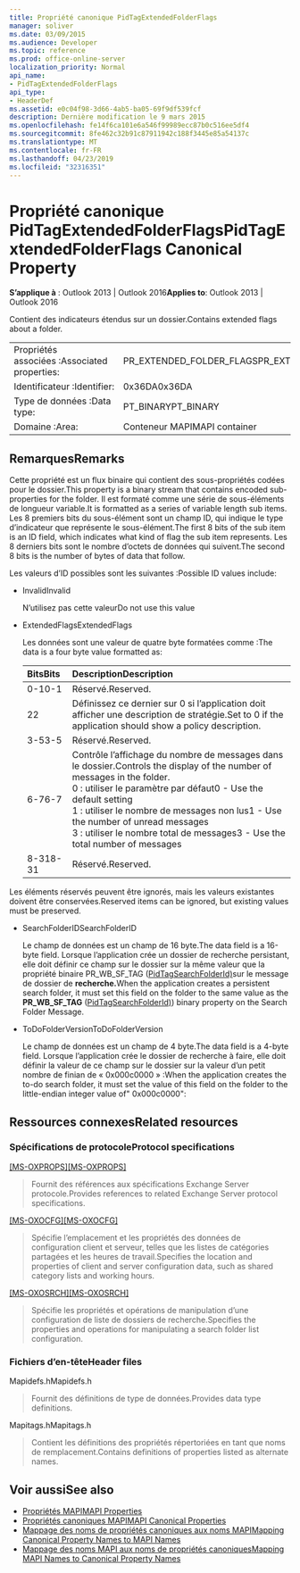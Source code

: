 ```yaml
---
title: Propriété canonique PidTagExtendedFolderFlags
manager: soliver
ms.date: 03/09/2015
ms.audience: Developer
ms.topic: reference
ms.prod: office-online-server
localization_priority: Normal
api_name:
- PidTagExtendedFolderFlags
api_type:
- HeaderDef
ms.assetid: e0c04f98-3d66-4ab5-ba05-69f9df539fcf
description: Dernière modification le 9 mars 2015
ms.openlocfilehash: fe14f6ca101e6a546f99989ecc87b0c516ee5df4
ms.sourcegitcommit: 8fe462c32b91c87911942c188f3445e85a54137c
ms.translationtype: MT
ms.contentlocale: fr-FR
ms.lasthandoff: 04/23/2019
ms.locfileid: "32316351"
---
```

# <a name="pidtagextendedfolderflags-canonical-property"></a><span data-ttu-id="6c351-103">Propriété canonique PidTagExtendedFolderFlags</span><span class="sxs-lookup"><span data-stu-id="6c351-103">PidTagExtendedFolderFlags Canonical Property</span></span>
 
<span data-ttu-id="6c351-104">**S’applique à** : Outlook 2013 | Outlook 2016</span><span class="sxs-lookup"><span data-stu-id="6c351-104">**Applies to**: Outlook 2013 | Outlook 2016</span></span> 
  
<span data-ttu-id="6c351-105">Contient des indicateurs étendus sur un dossier.</span><span class="sxs-lookup"><span data-stu-id="6c351-105">Contains extended flags about a folder.</span></span>
  
|||
|:-----|:-----|
|<span data-ttu-id="6c351-106">Propriétés associées :</span><span class="sxs-lookup"><span data-stu-id="6c351-106">Associated properties:</span></span>  <br/> |<span data-ttu-id="6c351-107">PR_EXTENDED_FOLDER_FLAGS</span><span class="sxs-lookup"><span data-stu-id="6c351-107">PR_EXTENDED_FOLDER_FLAGS</span></span>  <br/> |
|<span data-ttu-id="6c351-108">Identificateur :</span><span class="sxs-lookup"><span data-stu-id="6c351-108">Identifier:</span></span>  <br/> |<span data-ttu-id="6c351-109">0x36DA</span><span class="sxs-lookup"><span data-stu-id="6c351-109">0x36DA</span></span>  <br/> |
|<span data-ttu-id="6c351-110">Type de données :</span><span class="sxs-lookup"><span data-stu-id="6c351-110">Data type:</span></span>  <br/> |<span data-ttu-id="6c351-111">PT_BINARY</span><span class="sxs-lookup"><span data-stu-id="6c351-111">PT_BINARY</span></span>  <br/> |
|<span data-ttu-id="6c351-112">Domaine :</span><span class="sxs-lookup"><span data-stu-id="6c351-112">Area:</span></span>  <br/> |<span data-ttu-id="6c351-113">Conteneur MAPI</span><span class="sxs-lookup"><span data-stu-id="6c351-113">MAPI container</span></span>  <br/> |
   
## <a name="remarks"></a><span data-ttu-id="6c351-114">Remarques</span><span class="sxs-lookup"><span data-stu-id="6c351-114">Remarks</span></span>

<span data-ttu-id="6c351-115">Cette propriété est un flux binaire qui contient des sous-propriétés codées pour le dossier.</span><span class="sxs-lookup"><span data-stu-id="6c351-115">This property is a binary stream that contains encoded sub-properties for the folder.</span></span> <span data-ttu-id="6c351-116">Il est formaté comme une série de sous-éléments de longueur variable.</span><span class="sxs-lookup"><span data-stu-id="6c351-116">It is formatted as a series of variable length sub items.</span></span> <span data-ttu-id="6c351-117">Les 8 premiers bits du sous-élément sont un champ ID, qui indique le type d’indicateur que représente le sous-élément.</span><span class="sxs-lookup"><span data-stu-id="6c351-117">The first 8 bits of the sub item is an ID field, which indicates what kind of flag the sub item represents.</span></span> <span data-ttu-id="6c351-118">Les 8 derniers bits sont le nombre d’octets de données qui suivent.</span><span class="sxs-lookup"><span data-stu-id="6c351-118">The second 8 bits is the number of bytes of data that follow.</span></span>
  
<span data-ttu-id="6c351-119">Les valeurs d’ID possibles sont les suivantes :</span><span class="sxs-lookup"><span data-stu-id="6c351-119">Possible ID values include:</span></span>
  
- <span data-ttu-id="6c351-120">Invalid</span><span class="sxs-lookup"><span data-stu-id="6c351-120">Invalid</span></span>
    
   <span data-ttu-id="6c351-121">N’utilisez pas cette valeur</span><span class="sxs-lookup"><span data-stu-id="6c351-121">Do not use this value</span></span>
    
- <span data-ttu-id="6c351-122">ExtendedFlags</span><span class="sxs-lookup"><span data-stu-id="6c351-122">ExtendedFlags</span></span>
    
   <span data-ttu-id="6c351-123">Les données sont une valeur de quatre byte formatées comme :</span><span class="sxs-lookup"><span data-stu-id="6c351-123">The data is a four byte value formatted as:</span></span>
    
   |<span data-ttu-id="6c351-124">**Bits**</span><span class="sxs-lookup"><span data-stu-id="6c351-124">**Bits**</span></span>|<span data-ttu-id="6c351-125">**Description**</span><span class="sxs-lookup"><span data-stu-id="6c351-125">**Description**</span></span>|
   |:-----|:-----|
   |<span data-ttu-id="6c351-126">0-1</span><span class="sxs-lookup"><span data-stu-id="6c351-126">0-1</span></span>  <br/> |<span data-ttu-id="6c351-127">Réservé.</span><span class="sxs-lookup"><span data-stu-id="6c351-127">Reserved.</span></span>  <br/> |
   |<span data-ttu-id="6c351-128">2</span><span class="sxs-lookup"><span data-stu-id="6c351-128">2</span></span>  <br/> |<span data-ttu-id="6c351-129">Définissez ce dernier sur 0 si l’application doit afficher une description de stratégie.</span><span class="sxs-lookup"><span data-stu-id="6c351-129">Set to 0 if the application should show a policy description.</span></span>  <br/> |
   |<span data-ttu-id="6c351-130">3-5</span><span class="sxs-lookup"><span data-stu-id="6c351-130">3-5</span></span>  <br/> |<span data-ttu-id="6c351-131">Réservé.</span><span class="sxs-lookup"><span data-stu-id="6c351-131">Reserved.</span></span>  <br/> |
   |<span data-ttu-id="6c351-132">6-7</span><span class="sxs-lookup"><span data-stu-id="6c351-132">6-7</span></span>  <br/> |<span data-ttu-id="6c351-133">Contrôle l’affichage du nombre de messages dans le dossier.</span><span class="sxs-lookup"><span data-stu-id="6c351-133">Controls the display of the number of messages in the folder.</span></span>  <br/> <span data-ttu-id="6c351-134">0 : utiliser le paramètre par défaut</span><span class="sxs-lookup"><span data-stu-id="6c351-134">0 - Use the default setting</span></span>  <br/> <span data-ttu-id="6c351-135">1 : utiliser le nombre de messages non lus</span><span class="sxs-lookup"><span data-stu-id="6c351-135">1 - Use the number of unread messages</span></span>  <br/> <span data-ttu-id="6c351-136">3 : utiliser le nombre total de messages</span><span class="sxs-lookup"><span data-stu-id="6c351-136">3 - Use the total number of messages</span></span>  <br/> |
   |<span data-ttu-id="6c351-137">8-31</span><span class="sxs-lookup"><span data-stu-id="6c351-137">8-31</span></span>  <br/> |<span data-ttu-id="6c351-138">Réservé.</span><span class="sxs-lookup"><span data-stu-id="6c351-138">Reserved.</span></span>  <br/> |
   
<span data-ttu-id="6c351-139">Les éléments réservés peuvent être ignorés, mais les valeurs existantes doivent être conservées.</span><span class="sxs-lookup"><span data-stu-id="6c351-139">Reserved items can be ignored, but existing values must be preserved.</span></span>
    
- <span data-ttu-id="6c351-140">SearchFolderID</span><span class="sxs-lookup"><span data-stu-id="6c351-140">SearchFolderID</span></span>
    
   <span data-ttu-id="6c351-141">Le champ de données est un champ de 16 byte.</span><span class="sxs-lookup"><span data-stu-id="6c351-141">The data field is a 16-byte field.</span></span> <span data-ttu-id="6c351-142">Lorsque l’application crée un dossier de recherche persistant, elle doit définir ce champ sur le dossier sur la même valeur que la propriété binaire PR_WB_SF_TAG ([PidTagSearchFolderId)](pidtagsearchfolderid-canonical-property.md)sur le message de dossier de **recherche.**</span><span class="sxs-lookup"><span data-stu-id="6c351-142">When the application creates a persistent search folder, it must set this field on the folder to the same value as the **PR_WB_SF_TAG** ([PidTagSearchFolderId)](pidtagsearchfolderid-canonical-property.md)) binary property on the Search Folder Message.</span></span>
    
- <span data-ttu-id="6c351-143">ToDoFolderVersion</span><span class="sxs-lookup"><span data-stu-id="6c351-143">ToDoFolderVersion</span></span>
    
   <span data-ttu-id="6c351-144">Le champ de données est un champ de 4 byte.</span><span class="sxs-lookup"><span data-stu-id="6c351-144">The data field is a 4-byte field.</span></span> <span data-ttu-id="6c351-145">Lorsque l’application crée le dossier de recherche à faire, elle doit définir la valeur de ce champ sur le dossier sur la valeur d’un petit nombre de finian de « 0x000c0000 » :</span><span class="sxs-lookup"><span data-stu-id="6c351-145">When the application creates the to-do search folder, it must set the value of this field on the folder to the little-endian integer value of" 0x000c0000":</span></span>
    
## <a name="related-resources"></a><span data-ttu-id="6c351-146">Ressources connexes</span><span class="sxs-lookup"><span data-stu-id="6c351-146">Related resources</span></span>

### <a name="protocol-specifications"></a><span data-ttu-id="6c351-147">Spécifications de protocole</span><span class="sxs-lookup"><span data-stu-id="6c351-147">Protocol specifications</span></span>

<span data-ttu-id="6c351-148">[[MS-OXPROPS]](https://msdn.microsoft.com/library/f6ab1613-aefe-447d-a49c-18217230b148%28Office.15%29.aspx)</span><span class="sxs-lookup"><span data-stu-id="6c351-148">[[MS-OXPROPS]](https://msdn.microsoft.com/library/f6ab1613-aefe-447d-a49c-18217230b148%28Office.15%29.aspx)</span></span>
  
> <span data-ttu-id="6c351-149">Fournit des références aux spécifications Exchange Server protocole.</span><span class="sxs-lookup"><span data-stu-id="6c351-149">Provides references to related Exchange Server protocol specifications.</span></span>
    
<span data-ttu-id="6c351-150">[[MS-OXOCFG]](https://msdn.microsoft.com/library/7d466dd5-c156-4da9-9a01-75c78e7e1a67%28Office.15%29.aspx)</span><span class="sxs-lookup"><span data-stu-id="6c351-150">[[MS-OXOCFG]](https://msdn.microsoft.com/library/7d466dd5-c156-4da9-9a01-75c78e7e1a67%28Office.15%29.aspx)</span></span>
  
> <span data-ttu-id="6c351-151">Spécifie l’emplacement et les propriétés des données de configuration client et serveur, telles que les listes de catégories partagées et les heures de travail.</span><span class="sxs-lookup"><span data-stu-id="6c351-151">Specifies the location and properties of client and server configuration data, such as shared category lists and working hours.</span></span>
    
<span data-ttu-id="6c351-152">[[MS-OXOSRCH]](https://msdn.microsoft.com/library/c72e49b8-78c7-4483-ad65-e46e9133673b%28Office.15%29.aspx)</span><span class="sxs-lookup"><span data-stu-id="6c351-152">[[MS-OXOSRCH]](https://msdn.microsoft.com/library/c72e49b8-78c7-4483-ad65-e46e9133673b%28Office.15%29.aspx)</span></span>
  
> <span data-ttu-id="6c351-153">Spécifie les propriétés et opérations de manipulation d’une configuration de liste de dossiers de recherche.</span><span class="sxs-lookup"><span data-stu-id="6c351-153">Specifies the properties and operations for manipulating a search folder list configuration.</span></span>
    
### <a name="header-files"></a><span data-ttu-id="6c351-154">Fichiers d’en-tête</span><span class="sxs-lookup"><span data-stu-id="6c351-154">Header files</span></span>

<span data-ttu-id="6c351-155">Mapidefs.h</span><span class="sxs-lookup"><span data-stu-id="6c351-155">Mapidefs.h</span></span>
  
> <span data-ttu-id="6c351-156">Fournit des définitions de type de données.</span><span class="sxs-lookup"><span data-stu-id="6c351-156">Provides data type definitions.</span></span>
    
<span data-ttu-id="6c351-157">Mapitags.h</span><span class="sxs-lookup"><span data-stu-id="6c351-157">Mapitags.h</span></span>
  
> <span data-ttu-id="6c351-158">Contient les définitions des propriétés répertoriées en tant que noms de remplacement.</span><span class="sxs-lookup"><span data-stu-id="6c351-158">Contains definitions of properties listed as alternate names.</span></span>
    
## <a name="see-also"></a><span data-ttu-id="6c351-159">Voir aussi</span><span class="sxs-lookup"><span data-stu-id="6c351-159">See also</span></span>

- [<span data-ttu-id="6c351-160">Propriétés MAPI</span><span class="sxs-lookup"><span data-stu-id="6c351-160">MAPI Properties</span></span>](mapi-properties.md)
- [<span data-ttu-id="6c351-161">Propriétés canoniques MAPI</span><span class="sxs-lookup"><span data-stu-id="6c351-161">MAPI Canonical Properties</span></span>](mapi-canonical-properties.md)
- [<span data-ttu-id="6c351-162">Mappage des noms de propriétés canoniques aux noms MAPI</span><span class="sxs-lookup"><span data-stu-id="6c351-162">Mapping Canonical Property Names to MAPI Names</span></span>](mapping-canonical-property-names-to-mapi-names.md)
- [<span data-ttu-id="6c351-163">Mappage des noms MAPI aux noms de propriétés canoniques</span><span class="sxs-lookup"><span data-stu-id="6c351-163">Mapping MAPI Names to Canonical Property Names</span></span>](mapping-mapi-names-to-canonical-property-names.md)

